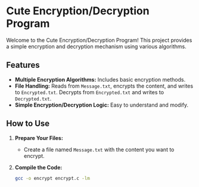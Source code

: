 # Cute Encryption/Decryption Program

Welcome to the Cute Encryption/Decryption Program! This project provides a simple encryption and decryption mechanism using various algorithms. 

## Features

- **Multiple Encryption Algorithms:** Includes basic encryption methods.
- **File Handling:** Reads from `Message.txt`, encrypts the content, and writes to `Encrypted.txt`. Decrypts from `Encrypted.txt` and writes to `Decrypted.txt`.
- **Simple Encryption/Decryption Logic:** Easy to understand and modify.

## How to Use

1. **Prepare Your Files:**
   - Create a file named `Message.txt` with the content you want to encrypt.

2. **Compile the Code:**
   ```bash
   gcc -o encrypt encrypt.c -lm
